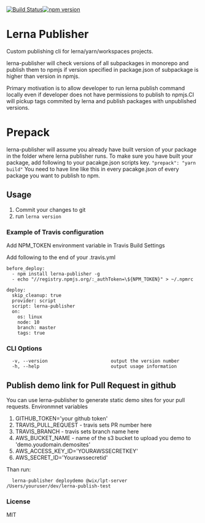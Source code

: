 [![Build Status](https://travis-ci.com/wixplosives/lerna-publisher.svg?branch=master)](https://travis-ci.com/wixplosives/lerna-publisher)[![npm version](https://badge.fury.io/js/lerna-publisher.svg)](https://badge.fury.io/js/lerna-publisher)

# Lerna Publisher

Custom publishing cli for lerna/yarn/workspaces projects.

lerna-publisher will check versions of all subpackages in monorepo and publish them to npmjs if version specified in package.json of subpackage is higher than version in npmjs.

Primary motivation is to allow developer to run lerna publish command locally even if developer does not have permissions to publish to npmjs.CI will pickup tags commited by lerna and publish packages with unpublished versions.

# Prepack

lerna-publisher will assume you already have built version of your package in the folder where lerna publisher runs.
To make sure you have built your package, add following to your pacakge.json scripts key.
```"prepack": "yarn build"``` 
You need to have line like this in every pacakge.json of every package you want to publish to npm.

## Usage

1. Commit your changes to git
1. run ```lerna version```

### Example of Travis configuration

Add NPM_TOKEN environment variable in Travis Build Settings

Add following to the end of your .travis.yml

```
before_deploy:
  - npm install lerna-publisher -g
  - echo "//registry.npmjs.org/:_authToken=\${NPM_TOKEN}" > ~/.npmrc

deploy:
  skip_cleanup: true
  provider: script
  script: lerna-publisher
  on:
    os: linux
    node: 10
    branch: master
    tags: true
```

### CLI Options

```
  -v, --version                       output the version number
  -h, --help                          output usage information
```

## Publish demo link for Pull Request in github

You can use lerna-publisher to generate static demo sites for your pull requests.
Environmnet variables

1. GITHUB_TOKEN='your github token'
1. TRAVIS_PULL_REQUEST - travis sets PR number here
1. TRAVIS_BRANCH - travis sets branch name here
1. AWS_BUCKET_NAME - name of the s3 bucket to upload you demo to 'demo.youdomain.demosites'
1. AWS_ACCESS_KEY_ID='YOURAWSSECRETKEY'
1. AWS_SECRET_ID='Yourawssecretid'

Than run:

```
  lerna-publisher deploydemo @wix/lpt-server /Users/youruser/dev/lerna-publish-test
```

### License

MIT
